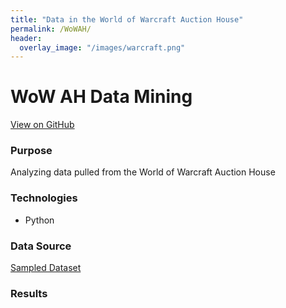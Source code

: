 ```yaml
---
title: "Data in the World of Warcraft Auction House"
permalink: /WoWAH/
header:
  overlay_image: "/images/warcraft.png"
---
```

# WoW AH Data Mining
[View on GitHub](https://github.com/midumass/DSC-540/tree/master/10.3) 

### Purpose
Analyzing data pulled from the World of Warcraft Auction House

### Technologies
* Python

### Data Source
[Sampled Dataset](https://github.com/midumass/DSC-540/blob/master/10.4/ah_item_small.csv) 

### Results